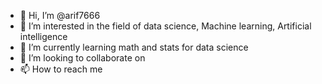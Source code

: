 - 👋 Hi, I’m @arif7666
- 👀 I’m interested in the field of data science, Machine learning, Artificial intelligence
- 🌱 I’m currently learning math and stats for data science
- 💞️ I’m looking to collaborate on
- 📫 How to reach me 

<!---
arif7666/arif7666 is a ✨ special ✨ repository because its `README.md` (this file) appears on your GitHub profile.
You can click the Preview link to take a look at your changes.
--->

